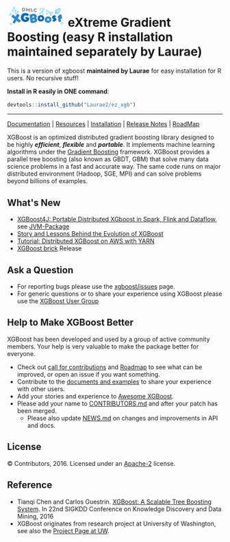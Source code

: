 <img src=https://raw.githubusercontent.com/dmlc/dmlc.github.io/master/img/logo-m/xgboost.png width=135/>  eXtreme Gradient Boosting (easy R installation maintained separately by Laurae)
===========

This is a version of xgboost **maintained by Laurae** for easy installation for R users. No recursive stuff!

**Install in R easily in ONE command**:

```r
devtools::install_github("Laurae2/ez_xgb")
```

---

[Documentation](https://xgboost.readthedocs.org) |
[Resources](demo/README.md) |
[Installation](https://xgboost.readthedocs.org/en/latest/build.html) |
[Release Notes](NEWS.md) |
[RoadMap](https://github.com/dmlc/xgboost/issues/873)

XGBoost is an optimized distributed gradient boosting library designed to be highly ***efficient***, ***flexible*** and ***portable***.
It implements machine learning algorithms under the [Gradient Boosting](https://en.wikipedia.org/wiki/Gradient_boosting) framework.
XGBoost provides a parallel tree boosting (also known as GBDT, GBM) that solve many data science problems in a fast and accurate way.
The same code runs on major distributed environment (Hadoop, SGE, MPI) and can solve problems beyond billions of examples.

What's New
----------
* [XGBoost4J: Portable Distributed XGboost in Spark, Flink and Dataflow](http://dmlc.ml/2016/03/14/xgboost4j-portable-distributed-xgboost-in-spark-flink-and-dataflow.html), see [JVM-Package](https://github.com/dmlc/xgboost/tree/master/jvm-packages)
* [Story and Lessons Behind the Evolution of XGBoost](http://homes.cs.washington.edu/~tqchen/2016/03/10/story-and-lessons-behind-the-evolution-of-xgboost.html)
* [Tutorial: Distributed XGBoost on AWS with YARN](https://xgboost.readthedocs.io/en/latest/tutorials/aws_yarn.html)
* [XGBoost brick](NEWS.md) Release

Ask a Question
--------------
* For reporting bugs please use the [xgboost/issues](https://github.com/dmlc/xgboost/issues) page.
* For generic questions or to share your experience using XGBoost please use the [XGBoost User Group](https://groups.google.com/forum/#!forum/xgboost-user/)

Help to Make XGBoost Better
---------------------------
XGBoost has been developed and used by a group of active community members. Your help is very valuable to make the package better for everyone.
- Check out [call for contributions](https://github.com/dmlc/xgboost/issues?q=is%3Aissue+label%3Acall-for-contribution+is%3Aopen) and [Roadmap](https://github.com/dmlc/xgboost/issues/873) to see what can be improved, or open an issue if you want something.
- Contribute to the [documents and examples](https://github.com/dmlc/xgboost/blob/master/doc/) to share your experience with other users.
- Add your stories and experience to [Awesome XGBoost](demo/README.md).
- Please add your name to [CONTRIBUTORS.md](CONTRIBUTORS.md) and after your patch has been merged.
  - Please also update [NEWS.md](NEWS.md) on changes and improvements in API and docs.

License
-------
© Contributors, 2016. Licensed under an [Apache-2](https://github.com/dmlc/xgboost/blob/master/LICENSE) license.

Reference
---------
- Tianqi Chen and Carlos Guestrin. [XGBoost: A Scalable Tree Boosting System](http://arxiv.org/abs/1603.02754). In 22nd SIGKDD Conference on Knowledge Discovery and Data Mining, 2016 
- XGBoost originates from research project at University of Washington, see also the [Project Page at UW](http://dmlc.cs.washington.edu/xgboost.html).
